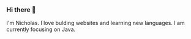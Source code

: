 ### Hi there 👋

I'm Nicholas. I love bulding websites and learning new languages. I am currently focusing on Java.
